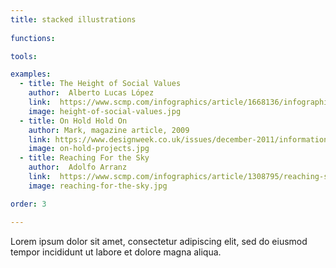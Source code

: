 ```yaml
---
title: stacked illustrations
  
functions:

tools:

examples:
  - title: The Height of Social Values
    author:  Alberto Lucas López
    link:  https://www.scmp.com/infographics/article/1668136/infographic-height-social-values
    image: height-of-social-values.jpg
  - title: On Hold Hold On    
    author: Mark, magazine article, 2009
    link: https://www.designweek.co.uk/issues/december-2011/information-graphics/
    image: on-hold-projects.jpg
  - title: Reaching For the Sky
    author:  Adolfo Arranz
    link:  https://www.scmp.com/infographics/article/1308795/reaching-sky-hong-kongs-changing-harbour-front
    image: reaching-for-the-sky.jpg

order: 3

---
```


Lorem ipsum dolor sit amet, consectetur adipiscing elit, sed do eiusmod tempor incididunt ut labore et dolore magna aliqua.

<!--more-->

